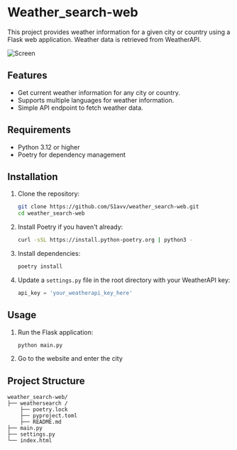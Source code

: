 # Weather_search-web

This project provides weather information for a given city or country using a Flask web application. Weather data is retrieved from WeatherAPI.

![Screen](https://github.com/S1avv/weather_search-web/assets/151785734/9d087dcc-55c8-4a47-a315-819dcd77808f)


## Features

- Get current weather information for any city or country.
- Supports multiple languages for weather information.
- Simple API endpoint to fetch weather data.

## Requirements

- Python 3.12 or higher
- Poetry for dependency management

## Installation

1. Clone the repository:

    ```bash
    git clone https://github.com/S1avv/weather_search-web.git
    cd weather_search-web
    ```

2. Install Poetry if you haven't already:

    ```bash
    curl -sSL https://install.python-poetry.org | python3 -
    ```

3. Install dependencies:

    ```bash
    poetry install
    ```

4. Update a `settings.py` file in the root directory with your WeatherAPI key:

    ```python
    api_key = 'your_weatherapi_key_here'
    ```

## Usage

1. Run the Flask application:

    ```bash
    python main.py
    ```

2. Go to the website and enter the city

## Project Structure

```plaintext
weather_search-web/
├── weathersearch /
    ├── poetry.lock
    ├── pyproject.toml
    ├── README.md
├── main.py
├── settings.py
└── index.html
